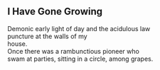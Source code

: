 I Have Gone Growing
-------------------
Demonic early light of day and the acidulous law  
puncture at the walls of my  
house.  
Once there was a rambunctious pioneer who  
swam at parties, sitting in a circle, among grapes.  
